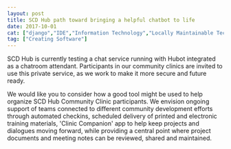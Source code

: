 ```yaml
---
layout: post
title: SCD Hub path toward bringing a helpful chatbot to life
date: 2017-10-01
cat: ["django","IDE","Information Technology","Locally Maintainable Technology","Python"]
tag: ["Creating Software"]
---
```


SCD Hub is currently testing a chat service running with Hubot integrated as a chatroom attendant.  Participants in our community clinics are invited to use this private service, as we work to make it more secure and future ready.

We would like you to consider how a good tool might be used to help organize SCD Hub Community Clinic participants. We envision ongoing support of teams connected to different community development efforts through automated checkins, scheduled delivery of printed and electronic training materials, 'Clinic Companion' app to help keep projects and dialogues moving forward, while providing a central point where project documents and meeting notes can be reviewed, shared and maintained.